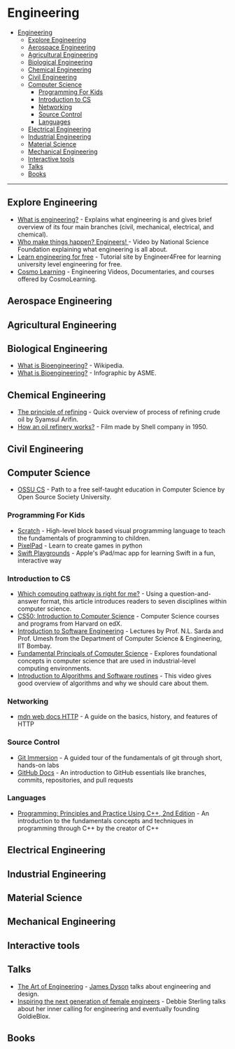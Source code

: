 # Engineering
- [Engineering](#engineering)
  - [Explore Engineering](#explore-engineering)
  - [Aerospace Engineering](#aerospace-engineering)
  - [Agricultural Engineering](#agricultural-engineering)
  - [Biological Engineering](#biological-engineering)
  - [Chemical Engineering](#chemical-engineering)
  - [Civil Engineering](#civil-engineering)
  - [Computer Science](#computer-science)
    - [Programming For Kids](#programming-for-kids)
    - [Introduction to CS](#introduction-to-cs)
    - [Networking](#networking)
    - [Source Control](#source-control)
    - [Languages](#languages)
  - [Electrical Engineering](#electrical-engineering)
  - [Industrial Engineering](#industrial-engineering)
  - [Material Science](#material-science)
  - [Mechanical Engineering](#mechanical-engineering)
  - [Interactive tools](#interactive-tools)
  - [Talks](#talks)
  - [Books](#books)

---

## Explore Engineering
- [What is engineering?](https://youtu.be/btGYcizV0iI) - Explains what engineering is and gives brief overview of its four main branches (civil, mechanical, electrical, and chemical).
- [Who make things happen? Engineers! ](https://youtu.be/FAJGx3zP-Eo) - Video by National Science Foundation explaining what engineering is all about.
- [Learn engineering for free](https://www.engineer4free.com) - Tutorial site by Engineer4Free for learning university level engineering for free.
- [Cosmo Learning](https://cosmolearning.org/engineering/) - Engineering Videos, Documentaries, and courses offered by CosmoLearning.

## Aerospace Engineering

## Agricultural Engineering

## Biological Engineering
- [What is Bioengineering?](https://en.wikipedia.org/wiki/Biological_engineering) - Wikipedia.
- [What is Bioengineering?](https://www.asme.org/topics-resources/content/infographic-what-is-bioengineering) - Infographic by ASME.

## Chemical Engineering
- [The principle of refining](https://www.youtube.com/watch?v=k4cVxGndh9g) - Quick overview of process of refining crude oil by Syamsul Arifin.
- [How an oil refinery works?](https://www.youtube.com/watch?v=hC1PKRmiEvs) - Film made by Shell company in 1950.

## Civil Engineering

## Computer Science
- [OSSU CS](https://github.com/ossu/computer-science) - Path to a free self-taught education in Computer Science by Open Source Society University.

### Programming For Kids
- [Scratch](https://scratch.mit.edu/about) - High-level block based visual programming language to teach the fundamentals of programming to children.
- [PixelPad](https://pixelpad.io) - Learn to create games in python
- [Swift Playgrounds](https://www.apple.com/swift/playgrounds/) - Apple's iPad/mac app for learning Swift in a fun, interactive way

### Introduction to CS
- [Which computing pathway is right for me?](https://ncwit.org/resource/pace/) - Using a question-and-answer format, this article introduces readers to seven disciplines within computer science.
- [CS50: Introduction to Computer Science](https://www.edx.org/cs50) - Computer Science courses and programs from Harvard on edX.
- [Introduction to Software Engineering](https://cosmolearning.org/courses/introduction-to-software-engineering/) - Lectures by Prof. N.L. Sarda and Prof. Umesh from the Department of Computer Science & Engineering, IIT Bombay.
- [Fundamental Principals of Computer Science](https://tutorialspoint.com/basics_of_computer_science/) - Explores foundational concepts in computer science that are used in industrial-level computing environments.
- [Introduction to Algorithms and Software routines](https://www.khanacademy.org/computing/computer-science/algorithms/intro-to-algorithms/v/what-are-algorithms) - This video gives good overview of algorithms and why we should care about them.

### Networking
- [mdn web docs HTTP](https://developer.mozilla.org/en-US/docs/Web/HTTP/Overview) - A guide on the basics, history, and features of HTTP

### Source Control
- [Git Immersion](https://gitimmersion.com) - A guided tour of the fundamentals of git through short, hands-on labs
- [GitHub Docs](https://docs.github.com/en/get-started/quickstart/hello-world) - An introduction to GitHub essentials like branches, commits, repositories, and pull requests

### Languages
- [Programming: Principles and Practice Using C++, 2nd Edition](https://learning.oreilly.com/library/view/programming-principles-and/9780133796759/) - An introduction to the fundamentals concepts and techniques in programming through C++ by the creator of C++

## Electrical Engineering

## Industrial Engineering

## Material Science

## Mechanical Engineering

## Interactive tools

## Talks
- [The Art of Engineering](https://archive.org/details/podcast_businessleadership-video_the-art-engineering_1000084846101) - [James Dyson](https://en.wikipedia.org/wiki/James_Dyson) talks about engineering and design.
- [Inspiring the next generation of female engineers](https://youtu.be/FEeTLopLkEo) - Debbie Sterling talks about her inner calling for engineering and eventually founding GoldieBlox.

## Books
